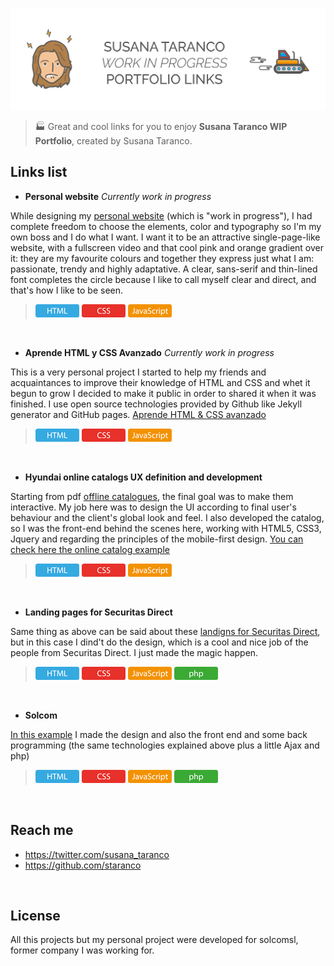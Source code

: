 ![Susana Taranco WIP Portfolio](bg.png)
>🏭 Great and cool links for you to enjoy  **Susana Taranco WIP Portfolio**, created by Susana Taranco.

## Links list

- **Personal website** *Currently work in progress*

While designing my <a href="http://www.susana-taranco.me" target="_blank">personal website</a> (which is "work in progress"), I had complete freedom to choose the elements, color and typography so I'm my own boss and I do what I want. I want it to be an attractive single-page-like website, with a fullscreen video and that cool pink and orange gradient over it: they are my favourite colours and together they express just what I am: passionate, trendy and highly adaptative. A clear, sans-serif  and thin-lined font completes the circle because I like to call myself clear and direct, and that's how I like to be seen.

> ![Susana Taranco WIP Portfolio](badge_html.png) ![Susana Taranco WIP Portfolio](badge_css.png) ![Susana Taranco WIP Portfolio](badge_js.png)
<br>

- **Aprende HTML y CSS Avanzado** *Currently work in progress*

This is a very personal project I started to help my friends and acquaintances to improve their knowledge of HTML and CSS and whet it begun to grow I decided to make it public in order to shared it when it was finished. I use open source technologies provided by Github like Jekyll generator and GitHub pages. <a href="https://staranco.github.io/HTML-CSS-avanzado" target="_blank">Aprende HTML & CSS avanzado</a>

> ![Susana Taranco WIP Portfolio](badge_html.png) ![Susana Taranco WIP Portfolio](badge_css.png) ![Susana Taranco WIP Portfolio](badge_js.png)
<br>

- **Hyundai online catalogs UX definition and development** 

Starting from pdf <a href="http://www.hyundai.es/catalogo/ioniqhibrido.pdf" target="_blank">offline catalogues</a>, the final goal was to make them interactive. My job here was to design the UI according to final user's behaviour and the client's global look and feel. I also developed the catalog, so I was the front-end behind the scenes here, working with HTML5, CSS3, Jquery and regarding the principles of the mobile-first design. <a href="http://www.hyundai.es/catalogo/digital/ioniq" target="_blank">You can check here the online catalog example</a>

> ![Susana Taranco WIP Portfolio](badge_html.png) ![Susana Taranco WIP Portfolio](badge_css.png) ![Susana Taranco WIP Portfolio](badge_js.png)
<br>

- **Landing pages for Securitas Direct**

Same thing as above can be said about these <a href="http://www.conseguridad.org/landings/nuevas-landings/nuevas-camaras" target="_blank">landigns for Securitas Direct</a>, but in this case I dind't do the design, which is a cool and nice job of the people from Securitas Direct. I just made the magic happen.

> ![Susana Taranco WIP Portfolio](badge_html.png) ![Susana Taranco WIP Portfolio](badge_css.png) ![Susana Taranco WIP Portfolio](badge_js.png) ![Susana Taranco WIP Portfolio](badge_php.png)
<br>

- **Solcom**

<a href="http://www.solcomsl.com" target="_blank">In this example</a> I made the design and also the front end and some back programming (the same technologies explained above plus a little Ajax and php)

> ![Susana Taranco WIP Portfolio](badge_html.png) ![Susana Taranco WIP Portfolio](badge_css.png) ![Susana Taranco WIP Portfolio](badge_js.png) ![Susana Taranco WIP Portfolio](badge_php.png)
<br>

## Reach me
* https://twitter.com/susana_taranco
* https://github.com/staranco
<br>

## License
All this projects but my personal project were developed for solcomsl, former company I was working for.
